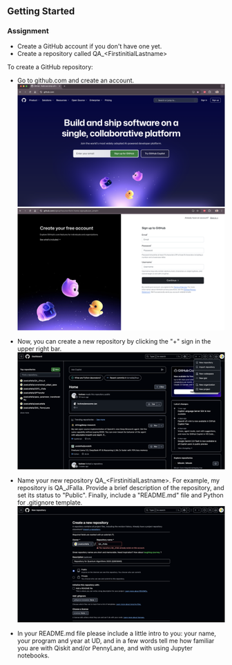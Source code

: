 ## Getting Started
### Assignment
- Create a GitHub account if you don't have one yet.
- Create a repository called QA_&lt;FirstinitialLastname&gt;

To create a GitHub repository:
- Go to github.com and create an account.
  ![GitHub](/getting_started/images/github.png)
  ![sign_in](/getting_started/images/sign_in.png)

- Now, you can create a new repository by clicking the "+" sign in the upper right bar.
  ![new_repo](/getting_started/images/new_repo.png)

- Name your new repository QA_&lt;FirstinitialLastname&gt;. For example, my repository is QA_JFalla. Provide a brief description of the repository, and set its status to "Public". Finally, include a "README.md" file and Python for .gitignore template.
  ![repo_info](/getting_started/images/repo_info.png)

- In your README.md file please include a little intro to you: your name, your program and year at UD, and in a few words tell me how familiar you are with Qiskit and/or PennyLane, and with using Jupyter notebooks.


